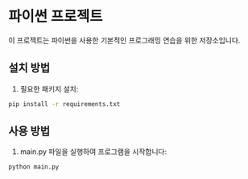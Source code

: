 # 파이썬 프로젝트

이 프로젝트는 파이썬을 사용한 기본적인 프로그래밍 연습을 위한 저장소입니다.

## 설치 방법

1. 필요한 패키지 설치:
```bash
pip install -r requirements.txt
```

## 사용 방법

1. main.py 파일을 실행하여 프로그램을 시작합니다:
```bash
python main.py
``` 